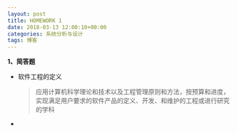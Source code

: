 ```yaml
---
layout: post
title: HOMEWORK 1
date: 2018-03-13 12:00:10+00:00
categories: 系统分析与设计
tags: 博客
---
```

**1、简答题**</br>

- 软件工程的定义 
  >应用计算机科学理论和技术以及工程管理原则和方法，按预算和进度，实现满足用户要求的软件产品的定义、开发、和维护的工程或进行研究的学科
- 

